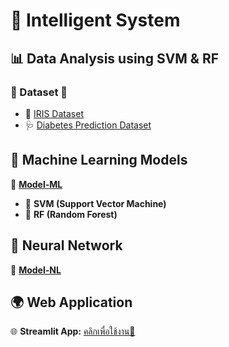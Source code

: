 # 🚀 Intelligent System

## 📊 Data Analysis using SVM & RF

### 📂 Dataset 📁
- 🌸 [IRIS Dataset](https://github.com/moonlightTNs/IS/blob/main/is/pages/datasets/IRIS.csv)
- 🩺 [Diabetes Prediction Dataset](https://github.com/moonlightTNs/IS/blob/main/is/pages/datasets/diabetes_prediction_dataset.csv)

## 🤖 Machine Learning Models
🔹 **[Model-ML](https://github.com/moonlightTNs/IS/blob/main/is/pages/Machine_Learning_model.py)**
- 🏹 **SVM (Support Vector Machine)**
- 🌳 **RF (Random Forest)**

## 🧠 Neural Network
🔹 **[Model-NL](https://github.com/moonlightTNs/IS/blob/main/is/pages/Training_Neural_Model.py)**

## 🌍 Web Application
🌐 **Streamlit App:** [คลิกเพื่อใช้งาน🚀](https://project-is-thanop.streamlit.app)
